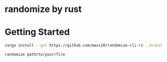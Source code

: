 # randomize by rust


# Getting Started

```sh
cargo install --git https://github.com/mass10/randomize-cli-rs --branch master
```

```sh
randomize path/to/your/file
```
